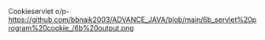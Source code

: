 Cookieservlet o/p- https://github.com/bbnaik2003/ADVANCE_JAVA/blob/main/6b_servlet%20program%20cookie_/6b%20output.png
